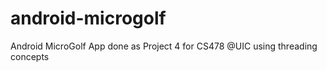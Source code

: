 # android-microgolf
Android MicroGolf App done as Project 4 for CS478 @UIC using threading concepts
